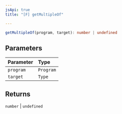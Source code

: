```yaml
---
jsApi: true
title: "[F] getMultipleOf"

---
```

```ts
getMultipleOf(program, target): number | undefined
```

## Parameters

| Parameter | Type |
| :------ | :------ |
| `program` | `Program` |
| `target` | `Type` |

## Returns

`number` \| `undefined`
